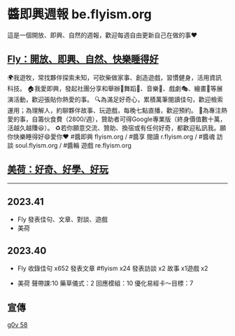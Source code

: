 # 醬即興週報 be.flyism.org
這是一個開放、即興、自然的週報，歡迎每週自由更新自己在做的事❤️

## [Fly：開放、即興、自然、快樂睡得好](https://fb.me/flyism)

🌍我遊牧，常找夥伴探索未知，可砍柴做家事、創造遊戲，習慣健身，活用資訊科技。
🏠我愛即興，發起社團分享和舉辦💃舞蹈🕺、音樂🎹、戲劇🎭、繪畫🎨等展演活動，歡迎張貼你熱愛的事。
🔍為滿足好奇心，累積萬筆閱讀佳句，歡迎檢索運用；為理解人，約聊夥伴故事、玩遊戲，每晚七點直播，歡迎預約。
🎯為專注熱愛的事，自籌伙食費（2800/週），贊助者可得Google專業版（終身價值數十萬，活越久越賺😆）。
♻️若你願意交流、贊助、換宿或有任何好奇，都歡迎私訊我。願你快樂睡得好😄愛你❤️
#醬即興 flyism.org / #醬享 閱讀 r.flyism.org / #醬魂 訪談 soul.flyism.org / #醬輪 遊戲 re.flyism.org 

## [美荷：好奇、好學、好玩](https://www.facebook.com/dina.chiang)

---

## 2023.41
- Fly 發表佳句、文章、對談、遊戲
- 美荷 




## 2023.40
- Fly
收錄佳句 x652
發表文章 #flyism x24
發表訪談 x2 故事 x1遊戲 x2

- 美荷
聲帶課:10
藥草儀式：2
回應模組：10
優化易經卡～目標：7





## 宣傳
[g0v 58](https://beta.hackfoldr.org/g0v-hackath58n/https%253A%252F%252Fdocs.google.com%252Fspreadsheets%252Fd%252F1LTSfw4zpi1brzKQqsfWhV8EwzshFCP5Vz070T8dJ4xQ)